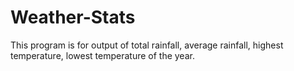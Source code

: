 # Weather-Stats
This program is for output of total rainfall, average rainfall, highest temperature, lowest temperature of the year.
